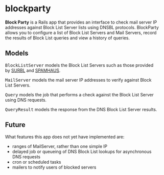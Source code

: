 blockparty
==========

**Block Party** is a Rails app that provides an interface to check mail server IP addresses against Block List Server lists using DNSBL protocols. BlockParty allows you to configure a list of Block List Servers and Mail Servers, record the results of Block List queries and view a history of queries.

Models
------

<tt>BlockListServer</tt> models the Block List Servers such as those provided by [SURBL](http://www.surbl.org) and [SPAMHAUS](http://www.spamhaus.org).

<tt>MailServer</tt> models the mail server IP addresses to verify against Block List Servers.

<tt>Query</tt> models the job that performs a check against the Block List Server using DNS requests.

<tt>QueryResult</tt> models the response from the DNS Block List Server results.

Future
------

What features this app does not yet have implemented are:
* ranges of MailServer, rather than one simple IP
* delayed job or queueing of DNS Block List lookups for asynchronous DNS requests
* cron or scheduled tasks
* mailers to notify users of blocked servers 
